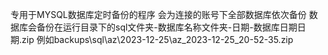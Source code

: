 专用于MYSQL数据库定时备份的程序
会为连接的账号下全部数据库依次备份
数据库会备份在运行目录下的sql文件夹-数据库名称文件夹-日期-数据库日期日期.zip
例如backups\sql\az\2023-12-25\az_2023-12-25_20-52-35.zip

